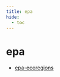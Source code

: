 ```yaml
---
title: epa
hide:
  - toc
---
```


# epa

- [epa-ecoregions](/home/library/data/epa-ecoregions/)  
  <small></small>